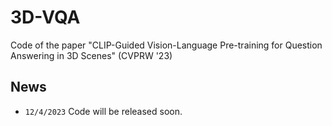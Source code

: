 # 3D-VQA
Code of the paper "CLIP-Guided Vision-Language Pre-training for Question Answering in 3D Scenes" (CVPRW '23)

## News
* `12/4/2023` Code will be released soon.
